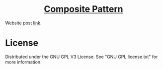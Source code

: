 <h1 align="center">
	<a href="https://github.com/KeyC0de/CompositePattern">Composite Pattern</a>
</h1>


Website post [link](https://keyc0de.com/posts/45.html).<br>



# License

Distributed under the GNU GPL V3 License. See "GNU GPL license.txt" for more information.

